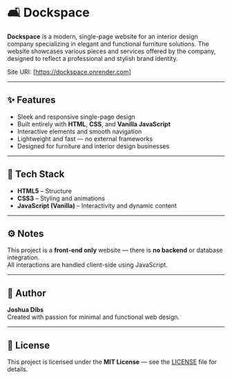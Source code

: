 # 🛋️ Dockspace

**Dockspace** is a modern, single-page website for an interior design company specializing in elegant and functional furniture solutions. The website showcases various pieces and services offered by the company, designed to reflect a professional and stylish brand identity.

Site URI: [https://dockspace.onrender.com]

---

## ✨ Features

- Sleek and responsive single-page design
- Built entirely with **HTML**, **CSS**, and **Vanilla JavaScript**
- Interactive elements and smooth navigation
- Lightweight and fast — no external frameworks
- Designed for furniture and interior design businesses

---

## 🧱 Tech Stack

- **HTML5** – Structure
- **CSS3** – Styling and animations
- **JavaScript (Vanilla)** – Interactivity and dynamic content

---

## ⚙️ Notes

This project is a **front-end only** website — there is **no backend** or database integration.  
All interactions are handled client-side using JavaScript.

---

## 👤 Author

**Joshua Dibs**  
Created with passion for minimal and functional web design.

---

## 📄 License

This project is licensed under the **MIT License** — see the [LICENSE](LICENSE) file for details.
